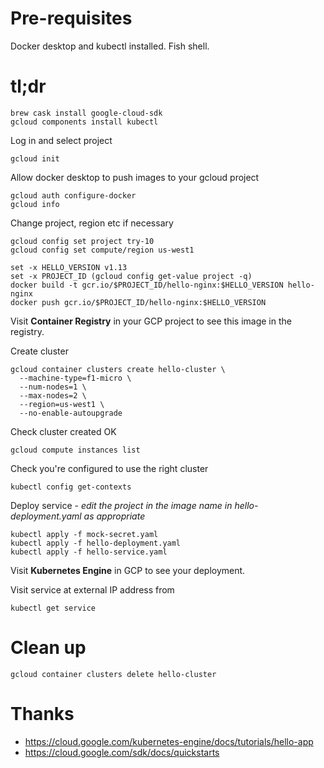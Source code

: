 # Pre-requisites

Docker desktop and kubectl installed.  Fish shell.

# tl;dr

```
brew cask install google-cloud-sdk
gcloud components install kubectl
```

Log in and select project

```
gcloud init
```

Allow docker desktop to push images to your gcloud project

```
gcloud auth configure-docker
gcloud info
```

Change project, region etc if necessary

```
gcloud config set project try-10
gcloud config set compute/region us-west1
```

```
set -x HELLO_VERSION v1.13
set -x PROJECT_ID (gcloud config get-value project -q)
docker build -t gcr.io/$PROJECT_ID/hello-nginx:$HELLO_VERSION hello-nginx
docker push gcr.io/$PROJECT_ID/hello-nginx:$HELLO_VERSION
```

Visit **Container Registry** in your GCP project to see this image in the 
registry.

Create cluster

```
gcloud container clusters create hello-cluster \
  --machine-type=f1-micro \
  --num-nodes=1 \
  --max-nodes=2 \
  --region=us-west1 \
  --no-enable-autoupgrade
```

Check cluster created OK

    gcloud compute instances list

Check you're configured to use the right cluster

    kubectl config get-contexts

Deploy service - _edit the project in the image name in hello-deployment.yaml as
appropriate_

    kubectl apply -f mock-secret.yaml
    kubectl apply -f hello-deployment.yaml
    kubectl apply -f hello-service.yaml   
    
Visit **Kubernetes Engine** in GCP to see your deployment.

Visit service at external IP address from 

    kubectl get service 

# Clean up

    gcloud container clusters delete hello-cluster

# Thanks

* https://cloud.google.com/kubernetes-engine/docs/tutorials/hello-app
* https://cloud.google.com/sdk/docs/quickstarts